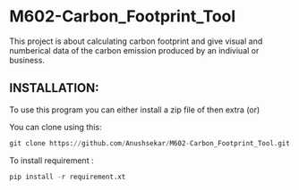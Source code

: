 # M602-Carbon_Footprint_Tool

This project is about calculating carbon footprint and give visual and numberical data of the carbon emission produced by an indiviual or business.


## INSTALLATION:

To use this program you can either install a zip file of then extra (or)

You can clone using this: 
```python
git clone https://github.com/Anushsekar/M602-Carbon_Footprint_Tool.git
```
To install requirement : 
```python
pip install -r requirement.xt
```
